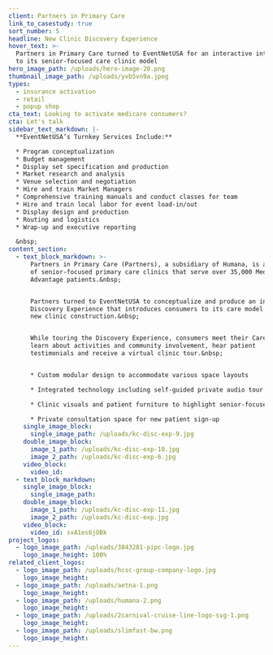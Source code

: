 ```yaml
---
client: Partners in Primary Care
link_to_casestudy: true
sort_number: 5
headline: New Clinic Discovery Experience
hover_text: >-
  Partners in Primary Care turned to EventNetUSA for an interactive introduction
  to its senior-focused care clinic model
hero_image_path: /uploads/hero-image-20.png
thumbnail_image_path: /uploads/yvb5vn9a.jpeg
types:
  - insurance activation
  - retail
  - popup shop
cta_text: Looking to activate medicare consumers?
cta: Let's talk
sidebar_text_markdown: |-
  **EventNetUSA’s Turnkey Services Include:**

  * Program conceptualization
  * Budget management
  * Display set specification and production
  * Market research and analysis
  * Venue selection and negotiation
  * Hire and train Market Managers
  * Comprehensive training manuals and conduct classes for team
  * Hire and train local labor for event load-in/out
  * Display design and production
  * Routing and logistics
  * Wrap-up and executive reporting

  &nbsp;
content_section:
  - text_block_markdown: >-
      Partners in Primary Care (Partners), a subsidiary of Humana, is a family
      of senior-focused primary care clinics that serve over 35,000 Medicare
      Advantage patients.&nbsp;


      Partners turned to EventNetUSA to conceptualize and produce an interactive
      Discovery Experience that introduces consumers to its care model during
      new clinic construction.&nbsp;


      While touring the Discovery Experience, consumers meet their Care Team,
      learn about activities and community involvement, hear patient
      testimonials and receive a virtual clinic tour.&nbsp;


      * Custom modular design to accommodate various space layouts

      * Integrated technology including self-guided private audio tour

      * Clinic visuals and patient furniture to highlight senior-focused design

      * Private consultation space for new patient sign-up
    single_image_block:
      single_image_path: /uploads/kc-disc-exp-9.jpg
    double_image_block:
      image_1_path: /uploads/kc-disc-exp-10.jpg
      image_2_path: /uploads/kc-disc-exp-6.jpg
    video_block:
      video_id:
  - text_block_markdown:
    single_image_block:
      single_image_path:
    double_image_block:
      image_1_path: /uploads/kc-disc-exp-11.jpg
      image_2_path: /uploads/kc-disc-exp.jpg
    video_block:
      video_id: sxA1es6jOBk
project_logos:
  - logo_image_path: /uploads/3843281-pipc-logo.jpg
    logo_image_height: 100%
related_client_logos:
  - logo_image_path: /uploads/hcsc-group-company-logo.jpg
    logo_image_height:
  - logo_image_path: /uploads/aetna-1.png
    logo_image_height:
  - logo_image_path: /uploads/humana-2.png
    logo_image_height:
  - logo_image_path: /uploads/2carnival-cruise-line-logo-svg-1.png
    logo_image_height:
  - logo_image_path: /uploads/slimfast-bw.png
    logo_image_height:
---
```


